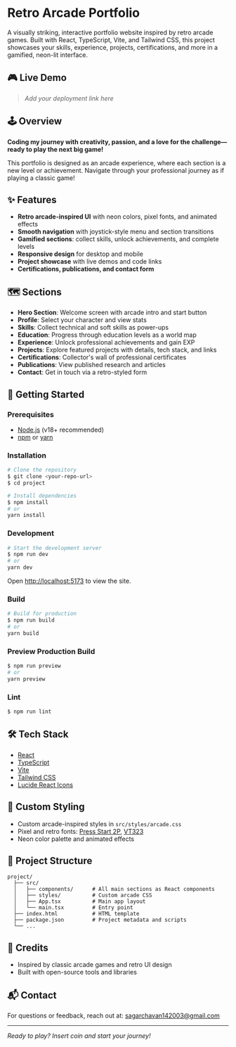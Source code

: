 # Retro Arcade Portfolio

A visually striking, interactive portfolio website inspired by retro arcade games. Built with React, TypeScript, Vite, and Tailwind CSS, this project showcases your skills, experience, projects, certifications, and more in a gamified, neon-lit interface.

## 🎮 Live Demo

> _Add your deployment link here_

## 🕹️ Overview

**Coding my journey with creativity, passion, and a love for the challenge—ready to play the next big game!**

This portfolio is designed as an arcade experience, where each section is a new level or achievement. Navigate through your professional journey as if playing a classic game!

## ✨ Features

- **Retro arcade-inspired UI** with neon colors, pixel fonts, and animated effects
- **Smooth navigation** with joystick-style menu and section transitions
- **Gamified sections**: collect skills, unlock achievements, and complete levels
- **Responsive design** for desktop and mobile
- **Project showcase** with live demos and code links
- **Certifications, publications, and contact form**

## 🗺️ Sections

- **Hero Section**: Welcome screen with arcade intro and start button
- **Profile**: Select your character and view stats
- **Skills**: Collect technical and soft skills as power-ups
- **Education**: Progress through education levels as a world map
- **Experience**: Unlock professional achievements and gain EXP
- **Projects**: Explore featured projects with details, tech stack, and links
- **Certifications**: Collector's wall of professional certificates
- **Publications**: View published research and articles
- **Contact**: Get in touch via a retro-styled form

## 🚀 Getting Started

### Prerequisites
- [Node.js](https://nodejs.org/) (v18+ recommended)
- [npm](https://www.npmjs.com/) or [yarn](https://yarnpkg.com/)

### Installation

```bash
# Clone the repository
$ git clone <your-repo-url>
$ cd project

# Install dependencies
$ npm install
# or
yarn install
```

### Development

```bash
# Start the development server
$ npm run dev
# or
yarn dev
```

Open [http://localhost:5173](http://localhost:5173) to view the site.

### Build

```bash
# Build for production
$ npm run build
# or
yarn build
```

### Preview Production Build

```bash
$ npm run preview
# or
yarn preview
```

### Lint

```bash
$ npm run lint
```

## 🛠️ Tech Stack
- [React](https://react.dev/)
- [TypeScript](https://www.typescriptlang.org/)
- [Vite](https://vitejs.dev/)
- [Tailwind CSS](https://tailwindcss.com/)
- [Lucide React Icons](https://lucide.dev/)

## 🎨 Custom Styling
- Custom arcade-inspired styles in `src/styles/arcade.css`
- Pixel and retro fonts: [Press Start 2P](https://fonts.google.com/specimen/Press+Start+2P), [VT323](https://fonts.google.com/specimen/VT323)
- Neon color palette and animated effects

## 📁 Project Structure

```
project/
  ├── src/
  │   ├── components/      # All main sections as React components
  │   ├── styles/          # Custom arcade CSS
  │   ├── App.tsx          # Main app layout
  │   └── main.tsx         # Entry point
  ├── index.html           # HTML template
  ├── package.json         # Project metadata and scripts
  └── ...
```

## 🙏 Credits
- Inspired by classic arcade games and retro UI design
- Built with open-source tools and libraries

## 📬 Contact
For questions or feedback, reach out at: sagarchavan142003@gmail.com

---

_Ready to play? Insert coin and start your journey!_ 